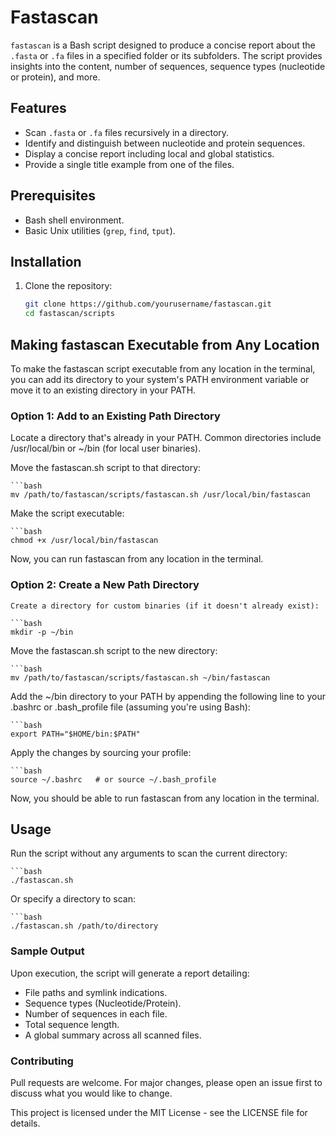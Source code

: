 # Fastascan

`fastascan` is a Bash script designed to produce a concise report about the `.fasta` or `.fa` files in a specified folder or its subfolders. The script provides insights into the content, number of sequences, sequence types (nucleotide or protein), and more.

## Features

- Scan `.fasta` or `.fa` files recursively in a directory.
- Identify and distinguish between nucleotide and protein sequences.
- Display a concise report including local and global statistics.
- Provide a single title example from one of the files.

## Prerequisites

- Bash shell environment.
- Basic Unix utilities (`grep`, `find`, `tput`).

## Installation

1. Clone the repository:
   ```bash
   git clone https://github.com/yourusername/fastascan.git
   cd fastascan/scripts


## Making fastascan Executable from Any Location

To make the fastascan script executable from any location in the terminal, you can add its directory to your system's PATH environment variable or move it to an existing directory in your PATH.

### Option 1: Add to an Existing Path Directory

Locate a directory that's already in your PATH. Common directories include /usr/local/bin or ~/bin (for local user binaries).

Move the fastascan.sh script to that directory:

    ```bash
    mv /path/to/fastascan/scripts/fastascan.sh /usr/local/bin/fastascan

Make the script executable:

    ```bash
    chmod +x /usr/local/bin/fastascan

Now, you can run fastascan from any location in the terminal.

### Option 2: Create a New Path Directory

    Create a directory for custom binaries (if it doesn't already exist):

    ```bash
    mkdir -p ~/bin

Move the fastascan.sh script to the new directory:

    ```bash
    mv /path/to/fastascan/scripts/fastascan.sh ~/bin/fastascan

Add the ~/bin directory to your PATH by appending the following line to your .bashrc or .bash_profile file (assuming you're using Bash):

    ```bash
    export PATH="$HOME/bin:$PATH"

Apply the changes by sourcing your profile:

    ```bash
    source ~/.bashrc   # or source ~/.bash_profile

Now, you should be able to run fastascan from any location in the terminal.

## Usage

Run the script without any arguments to scan the current directory:

    ```bash
    ./fastascan.sh

Or specify a directory to scan:

    ```bash
    ./fastascan.sh /path/to/directory

### Sample Output

Upon execution, the script will generate a report detailing:

- File paths and symlink indications.
- Sequence types (Nucleotide/Protein).
- Number of sequences in each file.
- Total sequence length.
- A global summary across all scanned files.

### Contributing

Pull requests are welcome. For major changes, please open an issue first to discuss what you would like to change.


This project is licensed under the MIT License - see the LICENSE file for details.
